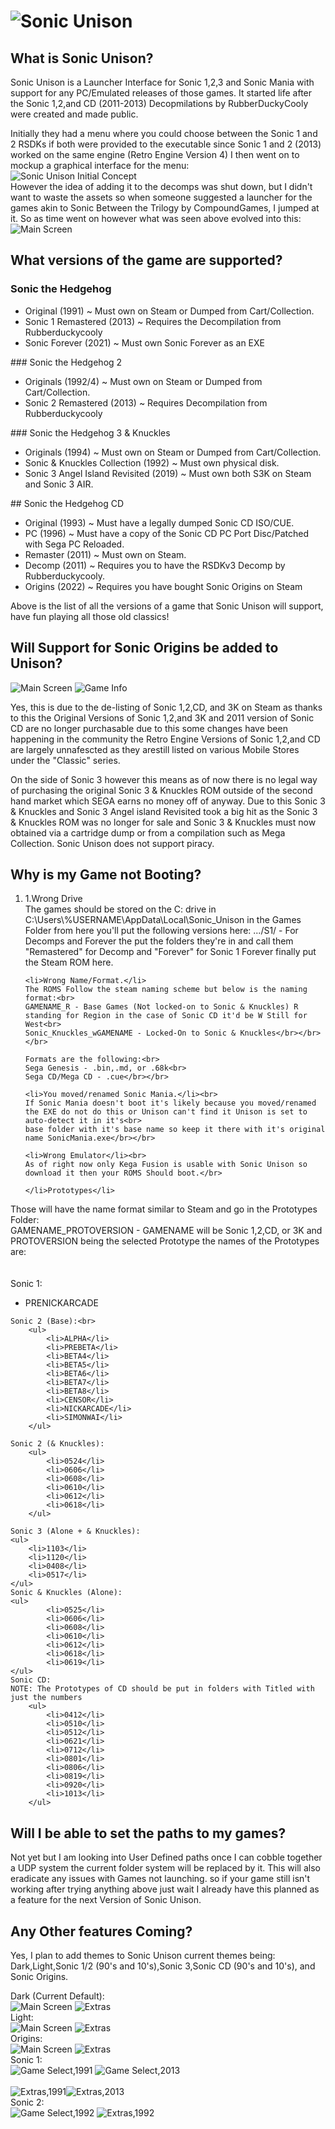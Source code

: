 # ![Sonic Unison](https://cdn.discordapp.com/attachments/872338564241850398/872361441582268456/Sonic_Unison_Logo_Sprites_Upgraded.png)
## What is Sonic Unison?
Sonic Unison is a Launcher Interface for Sonic 1,2,3 and Sonic Mania with support for any PC/Emulated releases of those games. It started life after the  Sonic 1,2,and CD (2011-2013) Decopmilations by RubberDuckyCooly were created and made public. 

Initially they had a menu where you could choose between the Sonic 1 and 2 RSDKs if both were provided to the executable since Sonic 1 and 2 (2013) worked on the same engine (Retro Engine Version 4) I then went on to mockup a graphical interface for the menu:<br>
![Sonic Unison Initial Concept](https://drive.google.com/uc?export=view&id=1Nk1c4MQuj6xxSighAtOQi5npDChQw6Gt)
<br>
However the idea of adding it to the decomps was shut down, but I didn't want to waste the assets so when someone suggested a launcher for the games akin to Sonic Between the Trilogy by CompoundGames, I jumped at it. So as time went on however what was seen above evolved into this:<br>
![Main Screen](https://drive.google.com/uc?export=view&id=1NasXXb1N2Zg-pT1PciyD5MK7oBqoMjqN)
</br>

## What versions of the game are supported?
### Sonic the Hedgehog
<ul>
  <li>Original (1991) ~ Must own on Steam or Dumped from Cart/Collection.</li>
  <li>Sonic 1 Remastered (2013) ~ Requires the Decompilation from Rubberduckycooly</li>
  <li>Sonic Forever (2021) ~ Must own Sonic Forever as an EXE</li>
</ul>
### Sonic the Hedgehog 2
<ul>
	<li>Originals (1992/4) ~ Must own on Steam or Dumped from Cart/Collection.</li>
	<li>Sonic 2 Remastered (2013) ~ Requires Decompilation from Rubberduckycooly</li>
	<li?Sonic 2 Absolute (????) ~ Planned, When it releases.</li>
</ul>
### Sonic the Hedgehog 3 & Knuckles
<ul>
	<li>Originals (1994) ~ Must own on Steam or Dumped from Cart/Collection.</li>
	<li>Sonic & Knuckles Collection (1992) ~ Must own physical disk.</li>
	<li>Sonic 3 Angel Island Revisited (2019) ~ Must own both S3K on Steam and Sonic 3 AIR.</li>
</ul>
## Sonic the Hedgehog CD
<ul>
	<li>Original (1993) ~ Must have a legally dumped Sonic CD ISO/CUE.</li>
	<li>PC (1996) ~ Must have a copy of the Sonic CD PC Port Disc/Patched with Sega PC Reloaded.</li>
	<li>Remaster (2011) ~ Must own on Steam.</li>
	<li>Decomp (2011) ~ Requires you to have the RSDKv3 Decomp by Rubberduckycooly.</li>
	<li>Origins (2022) ~ Requires you have bought Sonic Origins on Steam
</ul>

Above is the list of all the versions of a game that Sonic Unison will support, have fun playing all those old classics!

## Will Support for Sonic Origins be added to Unison?
![Main Screen](https://drive.google.com/uc?export=view&id=1NasXXb1N2Zg-pT1PciyD5MK7oBqoMjqN)
![Game Info](https://drive.google.com/uc?export=view&id=1JyMhkJxu35STg4poGsyVsLfyhGqXsMKq)

Yes, this is due to the de-listing of Sonic 1,2,CD, and 3K on Steam as thanks to this the Original Versions of Sonic 1,2,and 3K and 2011 version of Sonic CD are no longer purchasable due to this some changes have been happening in the community the Retro Engine Versions of Sonic 1,2,and CD are largely unnafescted as they arestill listed on various Mobile Stores under the "Classic" series.

On the side of Sonic 3 however this means as of now there is no legal way of purchasing the original Sonic 3 & Knuckles ROM outside of the second hand market which SEGA earns no money off of anyway. Due to this Sonic 3 & Knuckles and Sonic 3 Angel island Revisited took a big hit as the Sonic 3 & Knuckles ROM was no longer for sale and Sonic 3 & Knuckles must now obtained via a cartridge dump or from a compilation such as Mega Collection. Sonic Unison does not support piracy.

## Why is my Game not Booting?
<ol>
	<li>1.Wrong Drive</li>
	The games should be stored on the C: drive in C:\Users\%USERNAME\AppData\Local\Sonic_Unison in the Games Folder from here you'll put the following versions here:
	.../S1/ - For Decomps and Forever the put the folders they're in and call them "Remastered" for Decomp and "Forever" for Sonic 1 Forever finally put the Steam ROM here.

	<li>Wrong Name/Format.</li>
	The ROMS Follow the steam naming scheme but below is the naming format:<br>
	GAMENAME_R - Base Games (Not locked-on to Sonic & Knuckles) R standing for Region in the case of Sonic CD it'd be W Still for West<br>
	Sonic_Knuckles_wGAMENAME - Locked-On to Sonic & Knuckles</br></br></br>

	Formats are the following:<br>
	Sega Genesis - .bin,.md, or .68k<br>
	Sega CD/Mega CD - .cue</br></br>

	<li>You moved/renamed Sonic Mania.</li><br>
	If Sonic Mania doesn't boot it's likely because you moved/renamed the EXE do not do this or Unison can't find it Unison is set to auto-detect it in it's<br>
	base folder with it's base name so keep it there with it's original name SonicMania.exe</br></br>

	<li>Wrong Emulator</li><br>
	As of right now only Kega Fusion is usable with Sonic Unison so download it then your ROMS Should boot.</br>

	</li>Prototypes</li>
</ol>
	Those will have the name format similar to Steam and go in the Prototypes Folder:<br>
	GAMENAME_PROTOVERSION - GAMENAME will be Sonic 1,2,CD, or 3K and PROTOVERSION being the selected Prototype the names of the Prototypes are:<br>
	</br></br>
	Sonic 1:
		<ul>
			<li>PRENICKARCADE</li>
		</ul>

	Sonic 2 (Base):<br>
		<ul>
			<li>ALPHA</li>
			<li>PREBETA</li>
			<li>BETA4</li>
			<li>BETA5</li>
			<li>BETA6</li>
			<li>BETA7</li>
			<li>BETA8</li>
			<li>CENSOR</li>
			<li>NICKARCADE</li>
			<li>SIMONWAI</li>
		</ul>

	Sonic 2 (& Knuckles):
		<ul>
			<li>0524</li>
			<li>0606</li>
			<li>0608</li>
			<li>0610</li>
			<li>0612</li>
			<li>0618</li>
		</ul>

	Sonic 3 (Alone + & Knuckles):
	<ul>
		<li>1103</li>
		<li>1120</li>
		<li>0408</li>
		<li>0517</li>
	</ul>
	Sonic & Knuckles (Alone):
	<ul>
			<li>0525</li>
			<li>0606</li>
			<li>0608</li>
			<li>0610</li>
			<li>0612</li>
			<li>0618</li>
			<li>0619</li>
	</ul>
	Sonic CD:
	NOTE: The Prototypes of CD should be put in folders with Titled with just the numbers
		<ul>  
			<li>0412</li>
			<li>0510</li>
			<li>0512</li>
			<li>0621</li>
			<li>0712</li>
			<li>0801</li>
			<li>0806</li>
			<li>0819</li>
			<li>0920</li>
			<li>1013</li>
		</ul>

## Will I be able to set the paths to my games?
Not yet but I am looking into User Defined paths once I can cobble together a UDP system the current folder system will be replaced by it. This will also eradicate any issues with Games not launching. 
so if your game still isn't working after trying anything above just wait I already have this planned as a feature for the next Version of Sonic Unison.

## Any Other features Coming?
Yes, I plan to add themes to Sonic Unison current themes being: Dark,Light,Sonic 1/2 (90's and 10's),Sonic 3,Sonic CD (90's and 10's), and Sonic Origins.

Dark (Current Default):<br>
![Main Screen](https://drive.google.com/uc?export=view&id=1NasXXb1N2Zg-pT1PciyD5MK7oBqoMjqN)
![Extras](https://drive.google.com/uc?export=view&id=14jnkrCcoX6x7VmF7jXMLl0sgGsUXkhSQ)
</br>
Light:<br>
![Main Screen](https://drive.google.com/uc?export=view&id=1zL2p6SH8wq0Fi1sX2HSkagZmENyIp1rY)
![Extras](https://drive.google.com/uc?export=view&id=1I8PidQCabbsgH5i7m3Cy1679BSXYQkGo)
</br>
Origins:<br>
![Main Screen](https://drive.google.com/uc?export=view&id=1WYUUyAIA-IZqk4qFlkgRvaTBUS1Tdpa3)
![Extras](https://drive.google.com/uc?export=view&id=12DMwaIW-SjgYnfyQRxlP_2LRK2syK-R5)
</br>
Sonic 1:<br>
![Game Select,1991](https://drive.google.com/uc?export=view&id=1-yNe0wnlB8ASDHeWfahWQ39Yh-7R0HsM) ![Game Select,2013](https://drive.google.com/uc?export=view&id=11lo5rXrpRvTgEfH9fkdxPEGDmA5lkL0y)<br></br>
![Extras,1991](https://drive.google.com/uc?export=view&id=1d1y336sJljsD0I0Mca6_qcrV_i3chgv-)![Extras,2013](https://drive.google.com/uc?export=view&id=1a7ZxzttP5ZhbTV-vGPfWY-KcrnKRLjkj)
</br>
Sonic 2:<br>
![Game Select,1992](https://drive.google.com/uc?export=view&id=1EsXJG3NUluc9mLPiTpO2xTqVygA4O-gt)
![Extras,1992](https://drive.google.com/uc?export=view&id=1PmVXndz00q-WiDKkH6ioTaO4MWvW25Cz)
</br>
